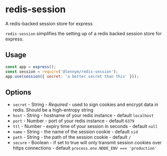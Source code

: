 # redis-session
A redis-backed session store for express

`redis-session` simplifies the setting up of a redis backed session store for express.

## Usage

```js
const app = express();
const session = require('@lennym/redis-session');
app.use(session({ secret: 'a better secret than this' }));
```

## Options

* `secret` - String -  *Required* - used to sign cookies and encrypt data in redis. Should be a high-entropy string
* `host` - String - hostname of your redis instance - default `localhost`
* `port` - Number - port of your redis instance - default `6379`
* `ttl` - Number - expiry time of your session in seconds - default `null`
* `name` - String - the name of the session cookie - default `sid`
* `path` - String - the path of the session cookie - default `/`
* `secure` - Boolean - if set to true will only transmit session cookies over https connections - default `process.env.NODE_ENV === 'production'`
